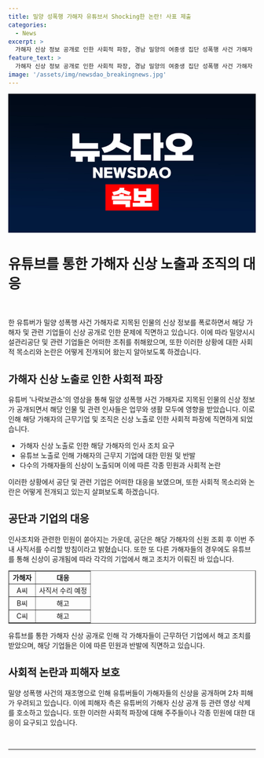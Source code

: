 ```yaml
---
title: 밀양 성폭행 가해자 유튜브서 Shocking한 논란! 사표 제출
categories:
  - News
excerpt: >
  가해자 신상 정보 공개로 인한 사회적 파장, 경남 밀양의 여중생 집단 성폭행 사건 가해자 A씨가 유튜브에서 지목되며 공개됐다. 이에 공단 측은 민원을 인지하고 A씨의 인사 조처를 검토 중이다. 또 다른 가해자들 역시 유튜브를 통해 신상이 공개되면서 해고되고 있으며, 피해자 측은 2차 피해 우려로 유튜버에게 가해자 신상 공개 등 관련 영상 삭제를 호소하고 있다. 2004년 사건은 유튜버들의 가해자 신상 공개로 재조명되고 있으며, 이에 관련된 논란이 확산되고 있다.
feature_text: >
  가해자 신상 정보 공개로 인한 사회적 파장, 경남 밀양의 여중생 집단 성폭행 사건 가해자 A씨가 유튜브에서 지목되며 공개됐다. 이에 공단 측은 민원을 인지하고 A씨의 인사 조처를 검토 중이다. 또 다른 가해자들 역시 유튜브를 통해 신상이 공개되면서 해고되고 있으며, 피해자 측은 2차 피해 우려로 유튜버에게 가해자 신상 공개 등 관련 영상 삭제를 호소하고 있다. 2004년 사건은 유튜버들의 가해자 신상 공개로 재조명되고 있으며, 이에 관련된 논란이 확산되고 있다.
image: '/assets/img/newsdao_breakingnews.jpg'
---
```


<p><img src="/assets/img/newsdao_breakingnews.jpg" alt="koreaapp 속보" /></p>

<h1 data-ke-size="size26">유튜브를 통한 가해자 신상 노출과 조직의 대응</h1>

<p data-ke-size="size16">&nbsp;</p>

<p>한 유튜버가 밀양 성폭행 사건 가해자로 지목된 인물의 신상 정보를 폭로하면서 해당 가해자 및 관련 기업들이 신상 공개로 인한 문제에 직면하고 있습니다. 이에 따라 밀양시시설관리공단 및 관련 기업들은 어떠한 조취를 취해왔으며, 또한 이러한 상황에 대한 사회적 목소리와 논란은 어떻게 전개되어 왔는지 알아보도록 하겠습니다.</p></p>

<h2 data-ke-size="size24">가해자 신상 노출로 인한 사회적 파장</h2>

<p data-ke-size="size16">유튜버 '나락보관소'의 영상을 통해 밀양 성폭행 사건 가해자로 지목된 인물의 신상 정보가 공개되면서 해당 인물 및 관련 인사들은 업무와 생활 모두에 영향을 받았습니다. 이로 인해 해당 가해자의 근무기업 및 조직은 신상 노출로 인한 사회적 파장에 직면하게 되었습니다.</p>

<ul>
<li>가해자 신상 노출로 인한 해당 가해자의 인사 조치 요구</li>
<li>유튜브 노출로 인해 가해자의 근무지 기업에 대한 민원 및 반발</li>
<li>다수의 가해자들의 신상이 노출되며 이에 따른 각종 민원과 사회적 논란</li>
</ul>

<p data-ke-size="size16">이러한 상황에서 공단 및 관련 기업은 어떠한 대응을 보였으며, 또한 사회적 목소리와 논란은 어떻게 전개되고 있는지 살펴보도록 하겠습니다.</p>

<h2 data-ke-size="size24">공단과 기업의 대응</h2>

<p data-ke-size="size16">인사조치와 관련한 민원이 쏟아지는 가운데, 공단은 해당 가해자의 신원 조회 후 이번 주 내 사직서를 수리할 방침이라고 밝혔습니다. 또한 또 다른 가해자들의 경우에도 유튜브를 통해 신상이 공개됨에 따라 각각의 기업에서 해고 조치가 이뤄진 바 있습니다.</p>

<table style="width: 100%;" border="1">
<tbody>
<tr>
<td style="text-align: center; height: 17px;"><b>가해자</b></td>
<td style="text-align: center; height: 17px;"><b>대응</b></td>
</tr>
<tr>
<td style="text-align: center;">A씨</td>
<td style="text-align: center;">사직서 수리 예정</td>
</tr>
<tr>
<td style="text-align: center;">B씨</td>
<td style="text-align: center;">해고</td>
</tr>
<tr>
<td style="text-align: center;">C씨</td>
<td style="text-align: center;">해고</td>
</tr>
</tbody>
</table>

<p data-ke-size="size16">유튜브를 통한 가해자 신상 공개로 인해 각 가해자들이 근무하던 기업에서 해고 조치를 받았으며, 해당 기업들은 이에 따른 민원과 반발에 직면하고 있습니다.</p>

<h2 data-ke-size="size24">사회적 논란과 피해자 보호</h2>

<p data-ke-size="size16">밀양 성폭행 사건의 재조명으로 인해 유튜버들이 가해자들의 신상을 공개하며 2차 피해가 우려되고 있습니다. 이에 피해자 측은 유튜버의 가해자 신상 공개 등 관련 영상 삭제를 호소하고 있습니다. 또한 이러한 사회적 파장에 대해 주주들이나 각종 민원에 대한 대응이 요구되고 있습니다.</p>

<p data-ke-size="size16">&nbsp;</p>

<hr>

